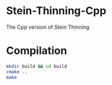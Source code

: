 # Stein-Thinning-Cpp

The Cpp version of Stein Thinning

# Compilation

```bash
mkdir build && cd build
cmake ..
make
```